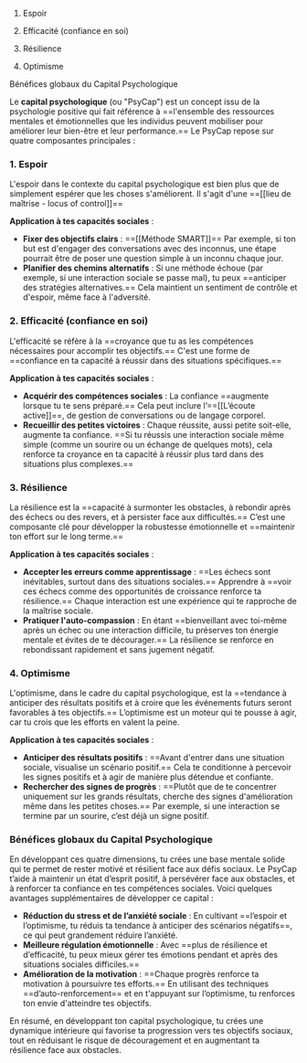 1. Espoir

2. Efficacité (confiance en soi)

3. Résilience

4. Optimisme

Bénéfices globaux du Capital Psychologique

Le **capital psychologique** (ou "PsyCap") est un concept issu de la psychologie positive qui fait référence à ==l'ensemble des ressources mentales et émotionnelles que les individus peuvent mobiliser pour améliorer leur bien-être et leur performance.== Le PsyCap repose sur quatre composantes principales :

### 1. **Espoir**

L'espoir dans le contexte du capital psychologique est bien plus que de simplement espérer que les choses s'améliorent. Il s'agit d'une ==[[lieu de maîtrise - locus of control]]==

**Application à tes capacités sociales** :

- **Fixer des objectifs clairs** : ==[[Méthode SMART]]== Par exemple, si ton but est d'engager des conversations avec des inconnus, une étape pourrait être de poser une question simple à un inconnu chaque jour.
- **Planifier des chemins alternatifs** : Si une méthode échoue (par exemple, si une interaction sociale se passe mal), tu peux ==anticiper des stratégies alternatives.== Cela maintient un sentiment de contrôle et d'espoir, même face à l'adversité.

### 2. **Efficacité (confiance en soi)**

L'efficacité se réfère à la ==croyance que tu as les compétences nécessaires pour accomplir tes objectifs.== C'est une forme de ==confiance en ta capacité à réussir dans des situations spécifiques.==

**Application à tes capacités sociales** :

- **Acquérir des compétences sociales** : La confiance ==augmente lorsque tu te sens préparé.== Cela peut inclure l’==[[L’écoute active]]==, de gestion de conversations ou de langage corporel.
- **Recueillir des petites victoires** : Chaque réussite, aussi petite soit-elle, augmente ta confiance. ==Si tu réussis une interaction sociale même simple (comme un sourire ou un échange de quelques mots), cela renforce ta croyance en ta capacité à réussir plus tard dans des situations plus complexes.==

### 3. **Résilience**

La résilience est la ==capacité à surmonter les obstacles, à rebondir après des échecs ou des revers, et à persister face aux difficultés.== C’est une composante clé pour développer la robustesse émotionnelle et ==maintenir ton effort sur le long terme.==

**Application à tes capacités sociales** :

- **Accepter les erreurs comme apprentissage** : ==Les échecs sont inévitables, surtout dans des situations sociales.== Apprendre à ==voir ces échecs comme des opportunités de croissance renforce ta résilience.== Chaque interaction est une expérience qui te rapproche de la maîtrise sociale.
- **Pratiquer l'auto-compassion** : En étant ==bienveillant avec toi-même après un échec ou une interaction difficile, tu préserves ton énergie mentale et évites de te décourager.== La résilience se renforce en rebondissant rapidement et sans jugement négatif.

### 4. **Optimisme**

L'optimisme, dans le cadre du capital psychologique, est la ==tendance à anticiper des résultats positifs et à croire que les événements futurs seront favorables à tes objectifs.== L’optimisme est un moteur qui te pousse à agir, car tu crois que les efforts en valent la peine.

**Application à tes capacités sociales** :

- **Anticiper des résultats positifs** : ==Avant d'entrer dans une situation sociale, visualise un scénario positif.== Cela te conditionne à percevoir les signes positifs et à agir de manière plus détendue et confiante.
- **Rechercher des signes de progrès** : ==Plutôt que de te concentrer uniquement sur les grands résultats, cherche des signes d'amélioration même dans les petites choses.== Par exemple, si une interaction se termine par un sourire, c’est déjà un signe positif.

### Bénéfices globaux du Capital Psychologique

En développant ces quatre dimensions, tu crées une base mentale solide qui te permet de rester motivé et résilient face aux défis sociaux. Le PsyCap t’aide à maintenir un état d’esprit positif, à persévérer face aux obstacles, et à renforcer ta confiance en tes compétences sociales. Voici quelques avantages supplémentaires de développer ce capital :

- **Réduction du stress et de l’anxiété sociale** : En cultivant ==l’espoir et l’optimisme, tu réduis ta tendance à anticiper des scénarios négatifs==, ce qui peut grandement réduire l’anxiété.
- **Meilleure régulation émotionnelle** : Avec ==plus de résilience et d’efficacité, tu peux mieux gérer tes émotions pendant et après des situations sociales difficiles.==
- **Amélioration de la motivation** : ==Chaque progrès renforce ta motivation à poursuivre tes efforts.== En utilisant des techniques ==d’auto-renforcement== et en t'appuyant sur l’optimisme, tu renforces ton envie d'atteindre tes objectifs.

En résumé, en développant ton capital psychologique, tu crées une dynamique intérieure qui favorise ta progression vers tes objectifs sociaux, tout en réduisant le risque de découragement et en augmentant ta résilience face aux obstacles.